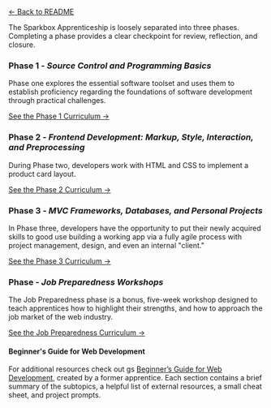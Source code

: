 [← Back to README](/README.md)

The Sparkbox Apprenticeship is loosely separated into three phases. Completing a phase provides a clear checkpoint for review, reflection, and closure.

### Phase 1 - *Source Control and Programming Basics*
Phase one explores the essential software toolset and uses them to establish proficiency regarding the foundations of software development through practical challenges.

[See the Phase 1 Curriculum →][]

### Phase 2 - *Frontend Development: Markup, Style, Interaction, and Preprocessing*
During Phase two, developers work with HTML and CSS to implement a product card layout.

[See the Phase 2 Curriculum →][]

### Phase 3 - *MVC Frameworks, Databases, and Personal Projects*
In Phase three, developers have the opportunity to put their newly acquired skills to good use building a working app via a fully agile process with project management, design, and even an internal "client."

[See the Phase 3 Curriculum →][]

### Phase - *Job Preparedness Workshops*
The Job Preparedness phase is a bonus, five-week workshop designed to teach apprentices how to highlight their strengths, and how to approach the job market of the web industry.

[See the Job Preparedness Curriculum →][]

[See the Phase 1 Curriculum →]: phases/1-programming.md
[See the Phase 2 Curriculum →]: phases/2-frontend.md
[See the Phase 3 Curriculum →]: phases/3-project.md
[See the Job Preparedness Curriculum →]: phases/job-preparedness.md

#### Beginner's Guide for Web Development
For additional resources check out gs [Beginner’s Guide for Web Development](https://corinneling.github.io/beginners-guide/), created by a former apprentice. Each section contains a brief summary of the subtopics, a helpful list of external resources, a small cheat sheet, and project prompts. 
